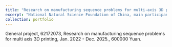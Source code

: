 ```yaml
---
title: "Research on manufacturing sequence problems for multi-axis 3D printing"
excerpt: "National Natural Science Foundation of China, main participant."
collection: portfolio
---
```


General project, 62172073, Research on manufacturing sequence problems for multi axis 3D printing, Jan. 2022 - Dec. 2025., 600000 Yuan. 